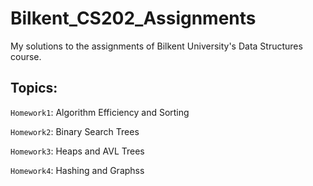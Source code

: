 # Bilkent_CS202_Assignments

My solutions to the assignments of Bilkent University's Data Structures course.

## Topics:

`Homework1`: Algorithm Efficiency and Sorting

`Homework2`: Binary Search Trees

`Homework3`: Heaps and AVL Trees

`Homework4`: Hashing and Graphss